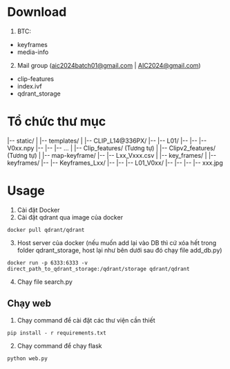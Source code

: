 # Download
1. BTC:
+ keyframes
+ media-info  
2. Mail group (aic2024batch01@gmail.com | AIC2024@gmail.com) 
+ clip-features
+ index.ivf
+ qdrant_storage

# Tổ chức thư mục
|-- static/
|
|-- templates/
|
|-- CLIP_L14@336PX/
|-- |-- L01/
|-- |-- |-- V0xx.npy
|-- |-- |-- ...
|
|-- Clip_features/ (Tương tự) <B16>
|
|-- Clipv2_features/ (Tương tự) <L14>
|
|-- map-keyframe/
|-- |-- Lxx_Vxxx.csv
|
|-- key_frames/
|
|-- keyframes/
|-- |-- Keyframes_Lxx/
|-- |-- |-- L01_V0xx/
|-- |-- |-- |-- xxx.jpg 



# Usage
1. Cài đặt Docker
2. Cài đặt qdrant qua image của docker
```
docker pull qdrant/qdrant
```
3. Host server của docker  (nếu muốn add lại vào DB thì cứ xóa hết trong folder qdrant_storage, host lại như bên dưới sau đó chạy file add_db.py)
```
docker run -p 6333:6333 -v direct_path_to_qdrant_storage:/qdrant/storage qdrant/qdrant
```
4. Chạy file search.py 

## Chạy web
1. Chạy command để cài đặt các thư viện cần thiết
```
pip install - r requirements.txt
```
2. Chạy command để chạy flask
```
python web.py
```
